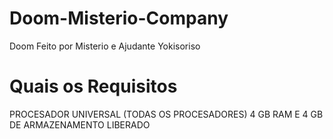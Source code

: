 # Doom-Misterio-Company
Doom Feito por Misterio e Ajudante Yokisoriso

# Quais os Requisitos
PROCESADOR UNIVERSAL (TODAS OS PROCESADORES)
4 GB RAM E
4 GB DE ARMAZENAMENTO LIBERADO
